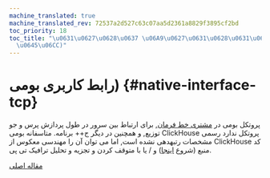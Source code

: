 ```yaml
---
machine_translated: true
machine_translated_rev: 72537a2d527c63c07aa5d2361a8829f3895cf2bd
toc_priority: 18
toc_title: "\u0631\u0627\u0628\u0637 \u06A9\u0627\u0631\u0628\u0631\u06CC \u0628\u0648\
  \u0645\u06CC)"
---
```


# رابط کاربری بومی) {#native-interface-tcp}

پروتکل بومی در [مشتری خط فرمان](cli.md), برای ارتباط بین سرور در طول پردازش پرس و جو توزیع, و همچنین در دیگر ج++ برنامه. متاسفانه بومی ClickHouse پروتکل ندارد رسمی مشخصات رتبهدهی نشده است, اما می توان آن را مهندسی معکوس از ClickHouse کد منبع (شروع [اینجا](https://github.com/ClickHouse/ClickHouse/tree/master/src/Client)) و / یا با متوقف کردن و تجزیه و تحلیل ترافیک تی پی.

[مقاله اصلی](https://clickhouse.tech/docs/en/interfaces/tcp/) <!--hide-->
